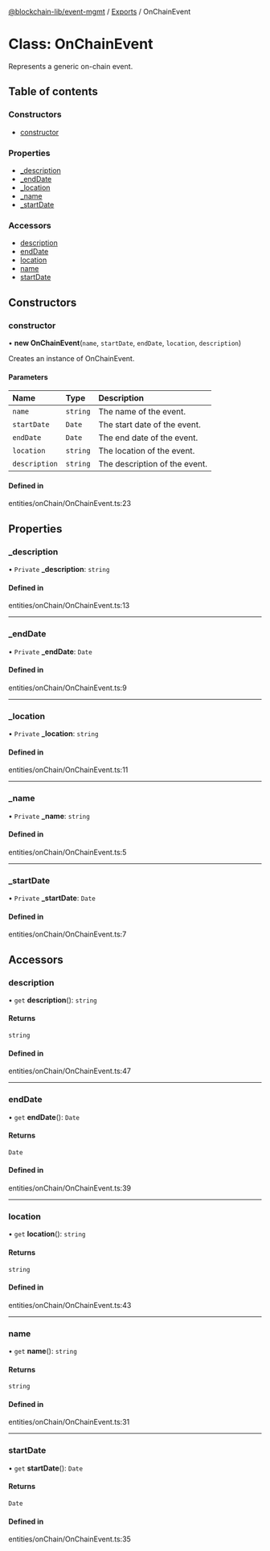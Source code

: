 [@blockchain-lib/event-mgmt](../README.md) / [Exports](../modules.md) / OnChainEvent

# Class: OnChainEvent

Represents a generic on-chain event.

## Table of contents

### Constructors

- [constructor](OnChainEvent.md#constructor)

### Properties

- [\_description](OnChainEvent.md#_description)
- [\_endDate](OnChainEvent.md#_enddate)
- [\_location](OnChainEvent.md#_location)
- [\_name](OnChainEvent.md#_name)
- [\_startDate](OnChainEvent.md#_startdate)

### Accessors

- [description](OnChainEvent.md#description)
- [endDate](OnChainEvent.md#enddate)
- [location](OnChainEvent.md#location)
- [name](OnChainEvent.md#name)
- [startDate](OnChainEvent.md#startdate)

## Constructors

### constructor

• **new OnChainEvent**(`name`, `startDate`, `endDate`, `location`, `description`)

Creates an instance of OnChainEvent.

#### Parameters

| Name | Type | Description |
| :------ | :------ | :------ |
| `name` | `string` | The name of the event. |
| `startDate` | `Date` | The start date of the event. |
| `endDate` | `Date` | The end date of the event. |
| `location` | `string` | The location of the event. |
| `description` | `string` | The description of the event. |

#### Defined in

entities/onChain/OnChainEvent.ts:23

## Properties

### \_description

• `Private` **\_description**: `string`

#### Defined in

entities/onChain/OnChainEvent.ts:13

___

### \_endDate

• `Private` **\_endDate**: `Date`

#### Defined in

entities/onChain/OnChainEvent.ts:9

___

### \_location

• `Private` **\_location**: `string`

#### Defined in

entities/onChain/OnChainEvent.ts:11

___

### \_name

• `Private` **\_name**: `string`

#### Defined in

entities/onChain/OnChainEvent.ts:5

___

### \_startDate

• `Private` **\_startDate**: `Date`

#### Defined in

entities/onChain/OnChainEvent.ts:7

## Accessors

### description

• `get` **description**(): `string`

#### Returns

`string`

#### Defined in

entities/onChain/OnChainEvent.ts:47

___

### endDate

• `get` **endDate**(): `Date`

#### Returns

`Date`

#### Defined in

entities/onChain/OnChainEvent.ts:39

___

### location

• `get` **location**(): `string`

#### Returns

`string`

#### Defined in

entities/onChain/OnChainEvent.ts:43

___

### name

• `get` **name**(): `string`

#### Returns

`string`

#### Defined in

entities/onChain/OnChainEvent.ts:31

___

### startDate

• `get` **startDate**(): `Date`

#### Returns

`Date`

#### Defined in

entities/onChain/OnChainEvent.ts:35
